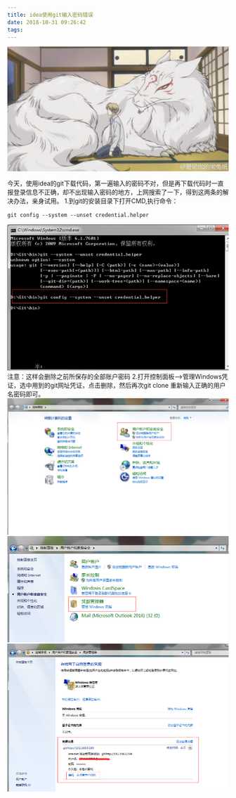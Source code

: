 ```yaml
---
title: idea使用git输入密码错误
date: 2018-10-31 09:26:42
tags:
---
```

![猫咪老师](/images/页面图片/1.jpg)
<!--more-->
今天，使用idea的git下载代码，第一遍输入的密码不对，但是再下载代码时一直报登录信息不正确，却不出现输入密码的地方，上网搜索了一下，得到这两条的解决办法，亲身试用。
1.到git的安装目录下打开CMD,执行命令：
```
git config --system --unset credential.helper
```
![1](/images/idea使用git输入密码错误/1.png)
注意：这样会删除之前所保存的全部账户密码
2.打开控制面板-->管理Windows凭证，选中用到的git网址凭证，点击删除，然后再次git clone 重新输入正确的用户名密码即可。
![2](/images/idea使用git输入密码错误/2.png)
![3](/images/idea使用git输入密码错误/3.png)
![4](/images/idea使用git输入密码错误/4.png)